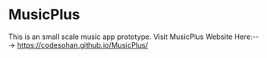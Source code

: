 # MusicPlus
This is an small scale music app prototype.
Visit MusicPlus Website Here:---> https://codesohan.github.io/MusicPlus/
